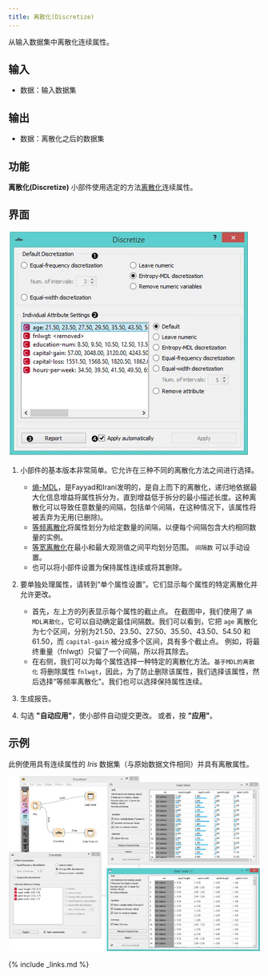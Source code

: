 ```yaml
---
title: 离散化(Discretize)
---
```


从输入数据集中离散化连续属性。





## 输入

- 数据：输入数据集

## 输出

- 数据：离散化之后的数据集

## 功能
**离散化(Discretize)** 小部件使用选定的方法[离散化](https://en.wikipedia.org/wiki/Discretization)连续属性。

## 界面

![](/assets/images/data/Discretize-All-stamped.png.webp)

1. 小部件的基本版本非常简单。它允许在三种不同的离散化方法之间进行选择。
   - [熵-MDL](http://ijcai.org/Past%20Proceedings/IJCAI-93-VOL2/PDF/022.pdf)，是Fayyad和Irani发明的，是自上而下的离散化，递归地依据最大化信息增益将属性拆分为，直到增益低于拆分的最小描述长度。这种离散化可以导致任意数量的间隔，包括单个间隔，在这种情况下，该属性将被丢弃为无用(已删除)。
   - [等频离散化](http://www.saedsayad.com/unsupervised_binning.htm)将属性划分为给定数量的间隔，以便每个间隔包含大约相同数量的实例。
   - [等宽离散化](https://en.wikipedia.org/wiki/Data_binning)在最小和最大观测值之间平均划分范围。 `间隔数` 可以手动设置。
   - 也可以将小部件设置为保持属性连续或将其删除。

2. 要单独处理属性，请转到“单个属性设置”。它们显示每个属性的特定离散化并允许更改。
   * 首先，左上方的列表显示每个属性的截止点。 在截图中，我们使用了 `熵MDL离散化`，它可以自动确定最佳间隔数。我们可以看到，它把 `age` 离散化为七个区间，分别为21.50、23.50、27.50、35.50、43.50、54.50 和 61.50，而 `capital-gain` 被分成多个区间，具有多个截止点。 例如，将最终重量（fnlwgt）只留了一个间隔，所以将其除去。
   * 在右侧，我们可以为每个属性选择一种特定的离散化方法。`基于MDL的离散化` 将删除属性 `fnlwgt`，因此，为了防止删除该属性，我们选择该属性，然后选择“等频率离散化”。我们也可以选择保持属性连续。

3. 生成报告。
4. 勾选 **"自动应用"**，使小部件自动提交更改。 或者，按 **"应用"**。


## 示例

此例使用具有连续属性的 *Iris* 数据集（与原始数据文件相同）并具有离散属性。

![](/assets/images/data/Discretize-Example.png.webp)

{% include _links.md %}